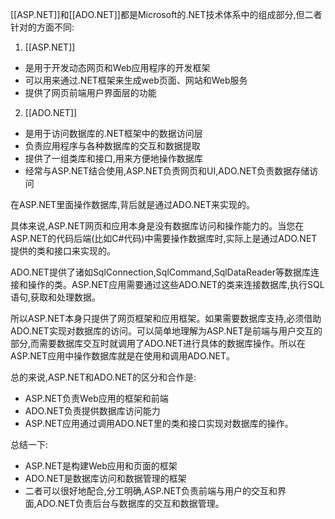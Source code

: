 [[ASP.NET]]和[[ADO.NET]]都是Microsoft的.NET技术体系中的组成部分,但二者针对的方面不同:

1. [[ASP.NET]]

- 是用于开发动态网页和Web应用程序的开发框架
- 可以用来通过.NET框架来生成web页面、网站和Web服务
- 提供了网页前端用户界面层的功能

2. [[ADO.NET]]

- 是用于访问数据库的.NET框架中的数据访问层
- 负责应用程序与各种数据库的交互和数据提取
- 提供了一组类库和接口,用来方便地操作数据库
- 经常与ASP.NET结合使用,ASP.NET负责网页和UI,ADO.NET负责数据存储访问


在ASP.NET里面操作数据库,背后就是通过ADO.NET来实现的。

具体来说,ASP.NET网页和应用本身是没有数据库访问和操作能力的。当您在ASP.NET的代码后端(比如C#代码)中需要操作数据库时,实际上是通过ADO.NET提供的类和接口来实现的。

ADO.NET提供了诸如SqlConnection,SqlCommand,SqlDataReader等数据库连接和操作的类。ASP.NET应用需要通过这些ADO.NET的类来连接数据库,执行SQL语句,获取和处理数据。

所以ASP.NET本身只提供了网页框架和应用框架。如果需要数据库支持,必须借助ADO.NET实现对数据库的访问。可以简单地理解为ASP.NET是前端与用户交互的部分,而需要数据库交互时就调用了ADO.NET进行具体的数据库操作。所以在ASP.NET应用中操作数据库就是在使用和调用ADO.NET。


总的来说,ASP.NET和ADO.NET的区分和合作是:

- ASP.NET负责Web应用的框架和前端
- ADO.NET负责提供数据库访问能力
- ASP.NET应用通过调用ADO.NET里的类和接口实现对数据库的操作。


总结一下:

- ASP.NET是构建Web应用和页面的框架
- ADO.NET是数据库访问和数据管理的框架
- 二者可以很好地配合,分工明确,ASP.NET负责前端与用户的交互和界面,ADO.NET负责后台与数据库的交互和数据管理。